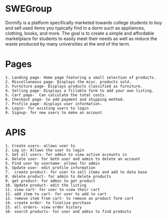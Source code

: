# SWEGroup
Dormify is a platform specifically marketed towards college students to buy and sell used items you typically find in a dorm such as appliances, clothing, books, and more. The goal is to create a simple and affordable marketplace for students to easily meet their needs as well as reduce the waste produced by many universities at the end of the term.

# Pages
    1. Landing page- Home page featuring a small selection of products.
    2. Miscellaneous page- Displays the misc. products sold.
    3. Furniture page- Displays products classified as furniture. 
    4. Selling page- Displays a fillable form to add your own listing. 
    5. Cart page-  Can calculate the total costs. 
    6. Checkout page- to add payment and shipping method.
    7. Profile page- displays user information. 
    8. Login- for existing users to login
    9. Signup- for new users to make an account 

 # APIS
    1. Create users- allows user to 
    2. Log in- Allows the user to login 
    3. Get all users- for admin to view active accounts in 
    4. Delete user- for both user and admin to delete an account
    5. Find user by username- allows for admin
    6. Update user- edit profile information
    7.  create product- for user to sell items and add to data base
    8. delete product- for admin to delete products
    9. get product- for admin to get product
    10. Update product- edit the listing
    11. view cart- for user to view their cart
    12. add item to cart- for user to add to cart
    13. remove item from cart- to remove an product form cart
    14. create order- to finalize purchase
    15. all orders- view order history
    16- search products- for user and admin to find products
